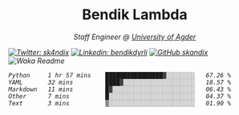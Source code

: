 <h1 align="center"> Bendik Lambda </h1>
<p align="center"><em>Staff Engineer @ <a href="http://www.uia.no">University of Agder</a></p>



[![Twitter: sk4ndix](https://img.shields.io/twitter/follow/sk4ndix?style=social)](https://twitter.com/sk4ndix)
[![Linkedin: bendikdyrli](https://img.shields.io/badge/-bendikdyrli-blue?style=flat-square&logo=Linkedin&logoColor=white&link=https://www.linkedin.com/in/bendikdyrli/)](https://www.linkedin.com/in/bendikdyrli/)
[![GitHub skandix](https://img.shields.io/github/followers/skandix?label=follow&style=social)](https://github.com/skandix)
![Waka Readme](https://github.com/skandix/skandix/workflows/Waka%20Readme/badge.svg)


<!--START_SECTION:waka-->
```text
Python     1 hr 57 mins    ████████████████▓░░░░░░░░   67.26 % 
YAML       32 mins         ████▓░░░░░░░░░░░░░░░░░░░░   18.57 % 
Markdown   11 mins         █▓░░░░░░░░░░░░░░░░░░░░░░░   06.43 % 
Other      7 mins          █░░░░░░░░░░░░░░░░░░░░░░░░   04.37 % 
Text       3 mins          ▒░░░░░░░░░░░░░░░░░░░░░░░░   01.90 % 
```
<!--END_SECTION:waka-->
